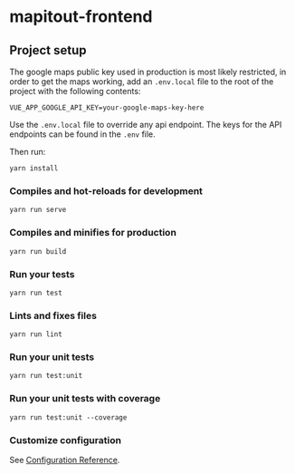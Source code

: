 # mapitout-frontend

## Project setup
The google maps public key used in production is most likely restricted, in order to get the maps working, add an `.env.local` file to the root of the project with the following contents:

```
VUE_APP_GOOGLE_API_KEY=your-google-maps-key-here
```
Use the `.env.local` file to override any api endpoint. The keys for the API endpoints can be found in the `.env` file.

Then run:
```
yarn install
```

### Compiles and hot-reloads for development
```
yarn run serve
```

### Compiles and minifies for production
```
yarn run build
```

### Run your tests
```
yarn run test
```

### Lints and fixes files
```
yarn run lint
```

### Run your unit tests
```
yarn run test:unit
```

### Run your unit tests with coverage
```
yarn run test:unit --coverage
```

### Customize configuration
See [Configuration Reference](https://cli.vuejs.org/config/).
